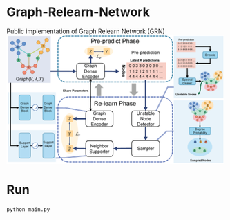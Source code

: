 # Graph-Relearn-Network
Public implementation of Graph Relearn Network (GRN)
![GRN](https://github.com/PreckLi/Graph-Relearn-Network/blob/main/GRN.png)
# Run
```python main.py```
